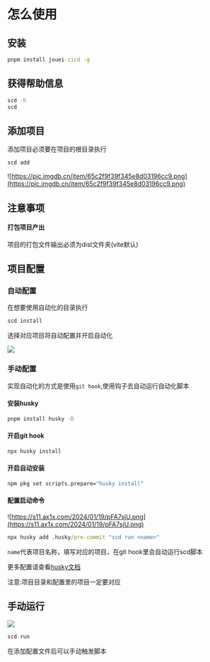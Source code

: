 # 怎么使用

## 安装

```cmd
pnpm install jouei-cicd -g 
```



## 获得帮助信息

``` cmd
scd -h
scd
```

## 添加项目
添加项目必须要在项目的根目录执行

```cmd
scd add
```



![https://pic.imgdb.cn/item/65c2f9f39f345e8d03196cc9.png](https://pic.imgdb.cn/item/65c2f9f39f345e8d03196cc9.png)

## 注意事项

#### 打包项目产出

项目的打包文件输出必须为dist文件夹(vite默认)

## 项目配置

### 自动配置

在想要使用自动化的目录执行

```cmd
scd install
```

选择对应项目将自动配置并开启自动化

![](https://pic.imgdb.cn/item/65c2fb419f345e8d031c6c0d.png)



### 手动配置

实现自动化的方式是使用`git hook`,使用钩子去自动运行自动化脚本

#### 安装husky

```cmd
pnpm install husky -D
```

#### 开启git hook

```cmd
npx husky install
```

#### 开启自动安装

```cmd
npm pkg set scripts.prepare="husky install"
```

#### 配置启动命令

![https://s11.ax1x.com/2024/01/19/pFA7sjU.png](https://s11.ax1x.com/2024/01/19/pFA7sjU.png)

```cmd
npx husky add .husky/pre-commit "scd run <name>"
```

`name`代表项目名称，填写对应的项目，在git hook里会自动运行scd脚本

更多配置请查看[husky文档](https://typicode.github.io/husky/getting-started.html)

注意:项目目录和配置里的项目一定要对应

## 手动运行

![](https://s11.ax1x.com/2024/01/19/pFAbVdH.png)

```cmd
scd run
```

在添加配置文件后可以手动触发脚本

